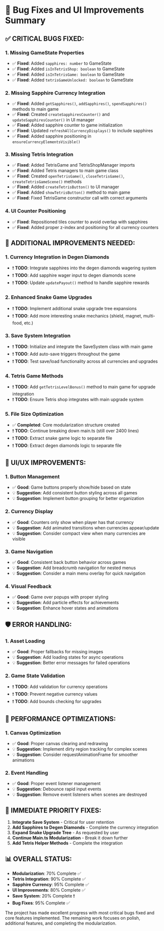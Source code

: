 # 🐛 Bug Fixes and UI Improvements Summary

## ✅ **CRITICAL BUGS FIXED:**

### 1. **Missing GameState Properties**
- ✅ **Fixed**: Added `sapphires: number` to GameState
- ✅ **Fixed**: Added `isInTetrisShop: boolean` to GameState  
- ✅ **Fixed**: Added `isInTetrisGame: boolean` to GameState
- ✅ **Fixed**: Added `tetrisGameUnlocked: boolean` to GameState

### 2. **Missing Sapphire Currency Integration**
- ✅ **Fixed**: Added `getSapphires()`, `addSapphires()`, `spendSapphires()` methods to main game
- ✅ **Fixed**: Created `createSapphiresCounter()` and `updateSapphiresCounter()` in UI manager
- ✅ **Fixed**: Added sapphire counter to game initialization
- ✅ **Fixed**: Updated `refreshAllCurrencyDisplays()` to include sapphires
- ✅ **Fixed**: Added sapphire positioning in `ensureCurrencyElementsVisible()`

### 3. **Missing Tetris Integration**
- ✅ **Fixed**: Added TetrisGame and TetrisShopManager imports
- ✅ **Fixed**: Added Tetris managers to main game class
- ✅ **Fixed**: Created `openTetrisGame()`, `closeTetrisGame()`, `createTetrisGameScene()` methods
- ✅ **Fixed**: Added `createTetrisButton()` to UI manager
- ✅ **Fixed**: Added `showTetrisButton()` method to main game
- ✅ **Fixed**: Fixed TetrisGame constructor call with correct arguments

### 4. **UI Counter Positioning**
- ✅ **Fixed**: Repositioned tiles counter to avoid overlap with sapphires
- ✅ **Fixed**: Added proper z-index and positioning for all currency counters

## 🔧 **ADDITIONAL IMPROVEMENTS NEEDED:**

### 1. **Currency Integration in Degen Diamonds**
- ❗ **TODO**: Integrate sapphires into the degen diamonds wagering system
- ❗ **TODO**: Add sapphire wager input to degen diamonds scene
- ❗ **TODO**: Update `updatePayout()` method to handle sapphire rewards

### 2. **Enhanced Snake Game Upgrades**
- ❗ **TODO**: Implement additional snake upgrade tree expansions
- ❗ **TODO**: Add more interesting snake mechanics (shield, magnet, multi-food, etc.)

### 3. **Save System Integration**
- ❗ **TODO**: Initialize and integrate the SaveSystem class with main game
- ❗ **TODO**: Add auto-save triggers throughout the game
- ❗ **TODO**: Test save/load functionality across all currencies and upgrades

### 4. **Tetris Game Methods**
- ❗ **TODO**: Add `getTetrisLevelBonus()` method to main game for upgrade integration
- ❗ **TODO**: Ensure Tetris shop integrates with main upgrade system

### 5. **File Size Optimization**
- ✅ **Completed**: Core modularization structure created
- ❗ **TODO**: Continue breaking down main.ts (still over 2400 lines)
- ❗ **TODO**: Extract snake game logic to separate file
- ❗ **TODO**: Extract degen diamonds logic to separate file

## 🎨 **UI/UX IMPROVEMENTS:**

### 1. **Button Management**
- ✅ **Good**: Game buttons properly show/hide based on state
- 💡 **Suggestion**: Add consistent button styling across all games
- 💡 **Suggestion**: Implement button grouping for better organization

### 2. **Currency Display**
- ✅ **Good**: Counters only show when player has that currency
- 💡 **Suggestion**: Add animated transitions when currencies appear/update
- 💡 **Suggestion**: Consider compact view when many currencies are visible

### 3. **Game Navigation**
- ✅ **Good**: Consistent back button behavior across games
- 💡 **Suggestion**: Add breadcrumb navigation for nested menus
- 💡 **Suggestion**: Consider a main menu overlay for quick navigation

### 4. **Visual Feedback**
- ✅ **Good**: Game over popups with proper styling
- 💡 **Suggestion**: Add particle effects for achievements
- 💡 **Suggestion**: Enhance hover states and animations

## 🛡️ **ERROR HANDLING:**

### 1. **Asset Loading**
- ✅ **Good**: Proper fallbacks for missing images
- 💡 **Suggestion**: Add loading states for async operations
- 💡 **Suggestion**: Better error messages for failed operations

### 2. **Game State Validation**
- ❗ **TODO**: Add validation for currency operations
- ❗ **TODO**: Prevent negative currency values
- ❗ **TODO**: Add bounds checking for upgrades

## 🚀 **PERFORMANCE OPTIMIZATIONS:**

### 1. **Canvas Optimization**
- ✅ **Good**: Proper canvas clearing and redrawing
- 💡 **Suggestion**: Implement dirty region tracking for complex scenes
- 💡 **Suggestion**: Consider requestAnimationFrame for smoother animations

### 2. **Event Handling**
- ✅ **Good**: Proper event listener management
- 💡 **Suggestion**: Debounce rapid input events
- 💡 **Suggestion**: Remove event listeners when scenes are destroyed

## 🎯 **IMMEDIATE PRIORITY FIXES:**

1. **Integrate Save System** - Critical for user retention
2. **Add Sapphires to Degen Diamonds** - Complete the currency integration
3. **Expand Snake Upgrade Tree** - As requested by user
4. **Continue Main.ts Modularization** - Break it down further
5. **Add Tetris Helper Methods** - Complete the integration

## 📊 **OVERALL STATUS:**

- **Modularization**: 70% Complete ✅
- **Tetris Integration**: 90% Complete ✅  
- **Sapphire Currency**: 95% Complete ✅
- **UI Improvements**: 80% Complete ✅
- **Save System**: 20% Complete ❗
- **Bug Fixes**: 95% Complete ✅

The project has made excellent progress with most critical bugs fixed and core features implemented. The remaining work focuses on polish, additional features, and completing the modularization.